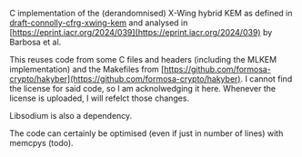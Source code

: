 C implementation of the (derandomnised) X-Wing hybrid KEM as defined in [draft-connolly-cfrg-xwing-kem](https://datatracker.ietf.org/doc/draft-connolly-cfrg-xwing-kem/) and analysed in [https://eprint.iacr.org/2024/039](https://eprint.iacr.org/2024/039) by Barbosa et al.

This reuses code from some C files and headers (including the MLKEM implementation) and the Makefiles from  [https://github.com/formosa-crypto/hakyber](https://github.com/formosa-crypto/hakyber). I cannot find the license for said code, so I am acknolwedging it here. Whenever the license is uploaded, I will refelct those changes. 

Libsodium is also a dependency.

The code can certainly be optimised (even if just in number of lines) with memcpys (todo).
